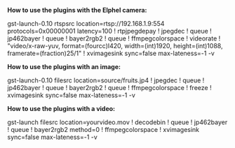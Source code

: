 **How to use the plugins with the Elphel camera:**

gst-launch-0.10 rtspsrc location=rtsp://192.168.1.9:554 protocols=0x00000001 latency=100 ! rtpjpegdepay ! jpegdec ! queue ! jp462bayer ! queue ! bayer2rgb2 ! queue ! ffmpegcolorspace ! videorate ! "video/x-raw-yuv, format=(fourcc)I420, width=(int)1920, height=(int)1088, framerate=(fraction)25/1" ! xvimagesink sync=false max-lateness=-1 -v

**How to use the plugins with an image:**

gst-launch-0.10 filesrc location=source/fruits.jp4 ! jpegdec ! queue ! jp462bayer ! queue ! bayer2rgb2 ! queue ! ffmpegcolorspace ! freeze ! xvimagesink sync=false max-lateness=-1 -v

**How to use the plugins with a video:**

gst-launch filesrc location=yourvideo.mov ! decodebin ! queue ! jp462bayer ! queue ! bayer2rgb2 method=0 ! ffmpegcolorspace ! xvimagesink sync=false max-lateness=-1 -v